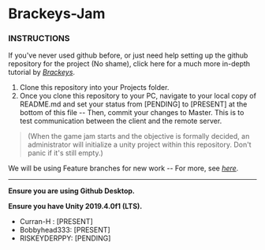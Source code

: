 # Brackeys-Jam

### **INSTRUCTIONS**
If you've never used github before, or just need help setting up the github repository for the project (No shame), click here for a much more in-depth tutorial by *[Brackeys](https://www.youtube.com/watch?v=qpXxcvS-g3g)*.

1. Clone this repository into your Projects folder. 
2. Once you clone this repository to your PC, navigate to your local copy of README.md and set your status from [PENDING] to [PRESENT] at the bottom of this file -- Then, commit your changes to Master. This is to test communication between the client and the remote server.

  > (When the game jam starts and the objective is formally decided, an administrator will initialize a unity project within this repository. Don't panic if it's still empty.)

We will be using Feature branches for new work -- For more, see *[here](https://www.youtube.com/watch?v=aJnFGMclhU8)*.

---

**Ensure you are using Github Desktop.**

**Ensure you have Unity 2019.4.0f1 (LTS).**

- Curran-H : [PRESENT]
- Bobbyhead333: [PRESENT]
- RISKEYDERPPY: [PENDING]
